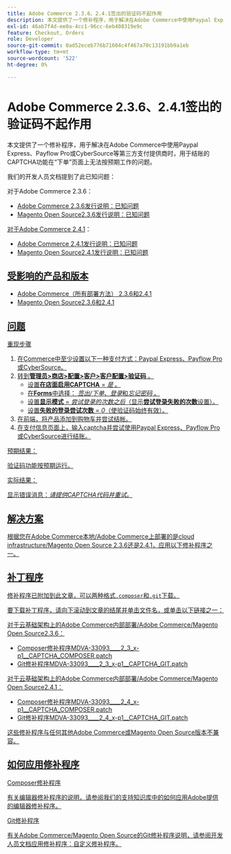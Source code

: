 ```yaml
---
title: Adobe Commerce 2.3.6、2.4.1签出的验证码不起作用
description: 本文提供了一个修补程序，用于解决在Adobe Commerce中使用Paypal Express、Payflow Pro或CyberSource等第三方支付提供商时，用于结账的CAPTCHA功能在“下单”页面上无法按预期工作的问题。
exl-id: 46ab7f4d-ee0a-4cc1-96cc-6eb408319e9c
feature: Checkout, Orders
role: Developer
source-git-commit: 0ad52eceb776b71604c4f467a70c13191bb9a1eb
workflow-type: tm+mt
source-wordcount: '522'
ht-degree: 0%

---
```


# Adobe Commerce 2.3.6、2.4.1签出的验证码不起作用

本文提供了一个修补程序，用于解决在Adobe Commerce中使用Paypal Express、Payflow Pro或CyberSource等第三方支付提供商时，用于结账的CAPTCHA功能在“下单”页面上无法按预期工作的问题。

我们的开发人员文档提到了此已知问题：

对于Adobe Commerce 2.3.6</u>：<u>

* [Adobe Commerce 2.3.6发行说明：已知问题](https://devdocs.magento.com/guides/v2.3/release-notes/commerce-2-3-6.html#known-issues)
* [Magento Open Source2.3.6发行说明：已知问题](https://devdocs.magento.com/guides/v2.3/release-notes/open-source-2-3-6.html#known-issues)

对于Adobe Commerce 2.4.1</u>：<u>

* [Adobe Commerce 2.4.1发行说明：已知问题](https://devdocs.magento.com/guides/v2.4/release-notes/commerce-2-4-1.html#known-issues)
* [Magento Open Source2.4.1发行说明：已知问题](https://devdocs.magento.com/guides/v2.4/release-notes/open-source-2-4-1.html#known-issues)

## 受影响的产品和版本

* Adobe Commerce（所有部署方法） 2.3.6和2.4.1
* Magento Open Source2.3.6和2.4.1

## 问题

<u>重现步骤</u>

1. 在Commerce中至少设置以下一种支付方式：Paypal Express、Payflow Pro或CyberSource。
1. 转到&#x200B;**管理员>商店>配置>客户>客户配置>验证码** 。
   * 设置&#x200B;**在店面启用CAPTCHA** = *是* 。
   * 在&#x200B;**Forms**&#x200B;中选择： *签出/下单*、*登录*&#x200B;和&#x200B;*忘记密码* 。
   * 设置&#x200B;**显示模式** = *尝试登录的次数之后*（显示&#x200B;**尝试登录失败的次数**&#x200B;设置）。
   * 设置&#x200B;**失败的登录尝试次数** = *0*（使验证码始终有效）。
1. 在前端，将产品添加到购物车并尝试结帐。
1. 在支付信息页面上，输入captcha并尝试使用Paypal Express、Payflow Pro或CyberSource进行结账。

<u>预期结果：</u>

验证码功能按预期运行。

<u>实际结果：</u>

显示错误消息：*请提供CAPTCHA代码并重试。*

## 解决方案

根据您在Adobe Commerce本地/Adobe Commerce上部署的是cloud infrastructure/Magento Open Source 2.3.6还是2.4.1，应用以下修补程序之一。

## 补丁程序

修补程序已附加到此文章，可以两种格式`.composer`和`.git`下载。

要下载补丁程序，请向下滚动到文章的结尾并单击文件名，或单击以下链接之一：

<u>对于云基础架构上的Adobe Commerce内部部署/Adobe Commerce/Magento Open Source2.3.6</u>：

* [Composer修补程序MDVA-33093\_\_\_\_2\_3\_x-p1\_\_CAPTCHA\_COMPOSER.patch](assets/MDVA-33093____2_3_x-p1__CAPTCHA_COMPOSER.patch.zip)
* [Git修补程序MDVA-33093\_\_\_\_2\_3\_x-p1\_\_CAPTCHA\_GIT.patch](assets/MDVA-33093____2_3_x-p1__CAPTCHA_GIT.patch.zip)

<u>对于云基础架构上的Adobe Commerce内部部署/Adobe Commerce/Magento Open Source2.4.1</u>：

* [Composer修补程序MDVA-33093\_\_\_\_2\_4\_x-p1\_\_CAPTCHA\_COMPOSER.patch](assets/MDVA-33093____2_4_x-p1__CAPTCHA_COMPOSER.patch.zip)
* [Git修补程序MDVA-33093\_\_\_\_2\_4\_x-p1\_\_CAPTCHA\_GIT.patch](assets/MDVA-33093____2_4_x-p1__CAPTCHA_GIT.patch.zip)

这些修补程序与任何其他Adobe Commerce或Magento Open Source版本不兼容。

## 如何应用修补程序

<u>Composer修补程序</u>

有关编辑器修补程序的说明，请参阅我们的支持知识库中的[如何应用Adobe](/help/how-to/general/how-to-apply-a-composer-patch-provided-by-magento.md)提供的编辑器修补程序。

<u>Git修补程序</u>

有关Adobe Commerce/Magento Open Source的Git修补程序说明，请参阅开发人员文档[应用修补程序：自定义修补程序](https://devdocs.magento.com/guides/v2.4/comp-mgr/patching.html#custom-patches)。
